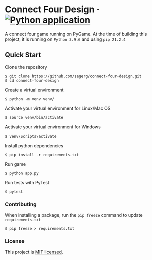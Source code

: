 # Connect Four Design &middot; [![Python application](https://github.com/sagerg/connect-four-design/actions/workflows/python-app.yml/badge.svg)](https://github.com/sagerg/connect-four-design/actions/workflows/python-app.yml)

A connect four game running on PyGame. At the time of building this project, it is running on `Python 3.9.6` and using `pip 21.2.4`

## Quick Start

Clone the repository

```
$ git clone https://github.com/sagerg/connect-four-design.git
$ cd connect-four-design
```

Create a virtual environment

```
$ python -m venv venv/
```

Activate your virtual environment for Linux/Mac OS

```
$ source venv/bin/activate
```

Activate your virtual environment for Windows

```
$ venv\Scripts\activate
```

Install python dependencies

```
$ pip install -r requirements.txt
```

Run game

```
$ python app.py
```

Run tests with PyTest

```
$ pytest
```

### Contributing

When installing a package, run the `pip freeze` command to update `requirements.txt`

```
$ pip freeze > requirements.txt
```

### License

This project is [MIT licensed](./LICENSE).
